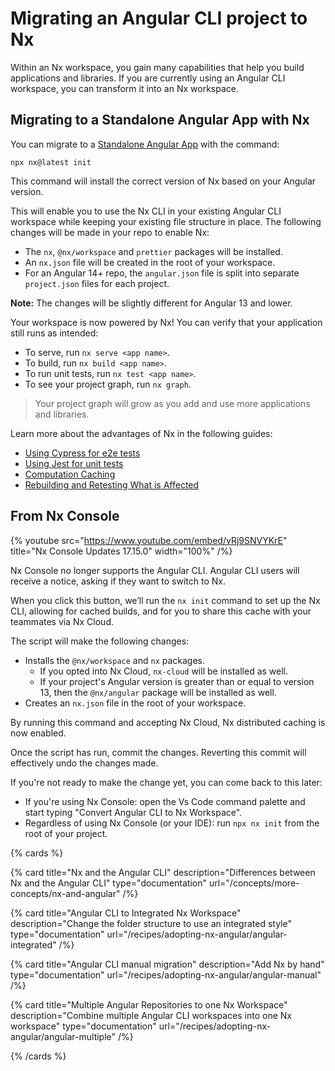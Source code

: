 # Migrating an Angular CLI project to Nx

Within an Nx workspace, you gain many capabilities that help you build applications and libraries. If you are currently using an Angular CLI workspace, you can transform it into an Nx workspace.

## Migrating to a Standalone Angular App with Nx

You can migrate to a [Standalone Angular App](/concepts/integrated-vs-package-based#standalone-applications) with the command:

```shell
npx nx@latest init
```

This command will install the correct version of Nx based on your Angular version.

This will enable you to use the Nx CLI in your existing Angular CLI workspace while keeping your existing file structure in place. The following changes will be made in your repo to enable Nx:

- The `nx`, `@nx/workspace` and `prettier` packages will be installed.
- An `nx.json` file will be created in the root of your workspace.
- For an Angular 14+ repo, the `angular.json` file is split into separate `project.json` files for each project.

**Note:** The changes will be slightly different for Angular 13 and lower.

Your workspace is now powered by Nx! You can verify that your application still runs as intended:

- To serve, run `nx serve <app name>`.
- To build, run `nx build <app name>`.
- To run unit tests, run `nx test <app name>`.
- To see your project graph, run `nx graph`.

> Your project graph will grow as you add and use more applications and libraries.

Learn more about the advantages of Nx in the following guides:

- [Using Cypress for e2e tests](/packages/cypress)
- [Using Jest for unit tests](/packages/jest)
- [Computation Caching](/concepts/how-caching-works)
- [Rebuilding and Retesting What is Affected](/concepts/affected)

## From Nx Console

{% youtube
src="https://www.youtube.com/embed/vRj9SNVYKrE"
title="Nx Console Updates 17.15.0"
width="100%" /%}

Nx Console no longer supports the Angular CLI. Angular CLI users will receive a notice, asking if they want to switch to Nx.

When you click this button, we’ll run the `nx init` command to set up the Nx CLI, allowing for cached builds, and for you to share this cache with your teammates via Nx Cloud.

The script will make the following changes:

- Installs the `@nx/workspace` and `nx` packages.
  - If you opted into Nx Cloud, `nx-cloud` will be installed as well.
  - If your project's Angular version is greater than or equal to version 13, then the `@nx/angular` package will be installed as well.
- Creates an `nx.json` file in the root of your workspace.

By running this command and accepting Nx Cloud, Nx distributed caching is now enabled.

Once the script has run, commit the changes. Reverting this commit will effectively undo the changes made.

If you're not ready to make the change yet, you can come back to this later:

- If you're using Nx Console: open the Vs Code command palette and start typing "Convert Angular CLI to Nx Workspace".
- Regardless of using Nx Console (or your IDE): run `npx nx init` from the root of your project.

{% cards %}

{% card title="Nx and the Angular CLI" description="Differences between Nx and the Angular CLI" type="documentation" url="/concepts/more-concepts/nx-and-angular" /%}

{% card title="Angular CLI to Integrated Nx Workspace" description="Change the folder structure to use an integrated style" type="documentation" url="/recipes/adopting-nx-angular/angular-integrated" /%}

{% card title="Angular CLI manual migration" description="Add Nx by hand" type="documentation" url="/recipes/adopting-nx-angular/angular-manual" /%}

{% card title="Multiple Angular Repositories to one Nx Workspace" description="Combine multiple Angular CLI workspaces into one Nx workspace" type="documentation" url="/recipes/adopting-nx-angular/angular-multiple" /%}

{% /cards %}
